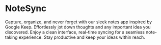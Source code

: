# NoteSync
Capture, organize, and never forget with our sleek notes app inspired by Google Keep. 
Effortlessly jot down thoughts and any important idea you discovered. Enjoy a clean interface, 
real-time syncing for a seamless note-taking experience. 
Stay productive and keep your ideas within reach.

